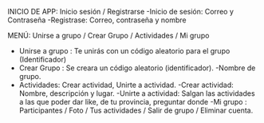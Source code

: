 INICIO DE APP: Inicio sesión / Registrarse
	-Inicio de sesión: Correo y Contraseña 
	-Registrase: Correo, contraseña y nombre
	
MENÚ: Unirse a grupo / Crear Grupo / Actividades / Mi grupo 

- Unirse a grupo : Te unirás con un código aleatorio para el  grupo (Identificador)
- Crear Grupo : Se creara un código aleatorio (identificador).
	 -Nombre de grupo.
- Actividades: Crear actividad, Unirte a actividad.
	-Crear actividad: Nombre, descripción y lugar.
	-Unirte a actividad: Salgan las actividades a las que poder dar like, de tu provincia, preguntar 	donde
-Mi grupo : Participantes / Foto / Tus actividades / Salir de grupo / Eliminar cuenta. 

